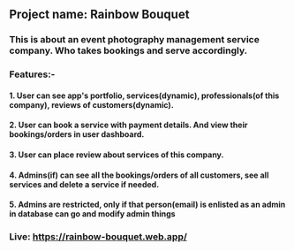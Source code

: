 ## Project name: Rainbow Bouquet

### This is about an event photography management service company. Who takes bookings and serve accordingly.

### Features:-

#### 1. User can see app's portfolio, services(dynamic), professionals(of this company), reviews of customers(dynamic).

#### 2. User can book a service with payment details. And view their bookings/orders in user dashboard.

#### 3. User can place review about services of this company.

#### 4. Admins(if) can see all the bookings/orders of all customers, see all services and delete a service if needed.

#### 5. Admins are restricted, only if that person(email) is enlisted as an admin in database can go and modify admin things

### Live: https://rainbow-bouquet.web.app/
